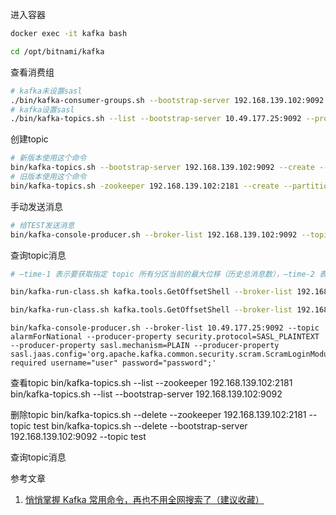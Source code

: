进入容器

```bash
docker exec -it kafka bash
```

```bash
cd /opt/bitnami/kafka
```

查看消费组

```bash
# kafka未设置sasl
./bin/kafka-consumer-groups.sh --bootstrap-server 192.168.139.102:9092 --list
# kafka设置sasl
./bin/kafka-topics.sh --list --bootstrap-server 10.49.177.25:9092 --producer-property security.protocol=SASL_PLAINTEXT --producer-property sasl.mechanism=PLAIN --producer-property sasl.jaas.config='org.apache.kafka.common.security.scram.ScramLoginModule required username="user" password="password";'
```

创建topic

```bash
# 新版本使用这个命令
bin/kafka-topics.sh --bootstrap-server 192.168.139.102:9092 --create --partitions 1 --replication-factor 1 --topic TEST
# 旧版本使用这个命令
bin/kafka-topics.sh -zookeeper 192.168.139.102:2181 --create --partitions 5 --replication-factor 1 --topic TEST
```

手动发送消息

```bash
# 给TEST发送消息
bin/kafka-console-producer.sh --broker-list 192.168.139.102:9092 --topic TEST
```

查询topic消息

```bash
# –time-1 表示要获取指定 topic 所有分区当前的最大位移（历史总消息数），–time-2 表示获取当前最早位移（被消费的消息数），两个命令的输出结果相减便可得到所有分区当前的消息总数。

bin/kafka-run-class.sh kafka.tools.GetOffsetShell --broker-list 192.168.139.102:9092 --topic TEST --time -1

bin/kafka-run-class.sh kafka.tools.GetOffsetShell --broker-list 192.168.139.102:9092 --topic TEST --time -2
```



```shell
bin/kafka-console-producer.sh --broker-list 10.49.177.25:9092 --topic alarmForNational --producer-property security.protocol=SASL_PLAINTEXT --producer-property sasl.mechanism=PLAIN --producer-property sasl.jaas.config='org.apache.kafka.common.security.scram.ScramLoginModule required username="user" password="password";'
```

查看topic
bin/kafka-topics.sh --list --zookeeper 192.168.139.102:2181
bin/kafka-topics.sh --list --bootstrap-server 192.168.139.102:9092

删除topic
bin/kafka-topics.sh --delete --zookeeper 192.168.139.102:2181  --topic test
bin/kafka-topics.sh --delete --bootstrap-server 192.168.139.102:9092  --topic test

查询topic消息






参考文章

1. [悄悄掌握 Kafka 常用命令，再也不用全网搜索了（建议收藏）](https://cloud.tencent.com/developer/article/1761560)